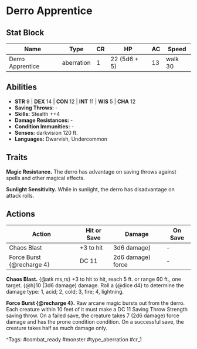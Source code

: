 # Derro Apprentice

## Stat Block

| Name | Type | CR | HP | AC | Speed |
|------|------|----|----|----|-------|
| Derro Apprentice | aberration | 1 | 22 (5d6 + 5) | 13 | walk 30 |

## Abilities

- **STR** 9 | **DEX** 14 | **CON** 12 | **INT** 11 | **WIS** 5 | **CHA** 12
- **Saving Throws:** -  
- **Skills:** Stealth ++4  
- **Damage Resistances:** -  
- **Condition Immunities:** -  
- **Senses:** darkvision 120 ft.  
- **Languages:** Dwarvish, Undercommon

## Traits

**Magic Resistance.** The derro has advantage on saving throws against spells and other magical effects.

**Sunlight Sensitivity.** While in sunlight, the derro has disadvantage on attack rolls.


## Actions

| Action | Hit or Save | Damage | On Save |
|--------|--------------|--------|----------|
| Chaos Blast | +3 to hit | 3d6 damage) | - |
| Force Burst {@recharge 4} | DC 11 | 2d6 damage) force | - |

**Chaos Blast.** {@atk ms,rs} +3 to hit to hit, reach 5 ft. or range 60 ft., one target. {@h}10 (3d6 damage) damage. Roll a {@dice d4} to determine the damage type: 1, acid; 2, cold; 3, fire; 4, lightning.

**Force Burst {@recharge 4}.** Raw arcane magic bursts out from the derro. Each creature within 10 feet of it must make a DC 11 Saving Throw Strength saving throw. On a failed save, the creature takes 7 (2d6 damage) force damage and has the prone condition condition. On a successful save, the creature takes half as much damage only.


^Tags: #combat_ready #monster #type_aberration #cr_1